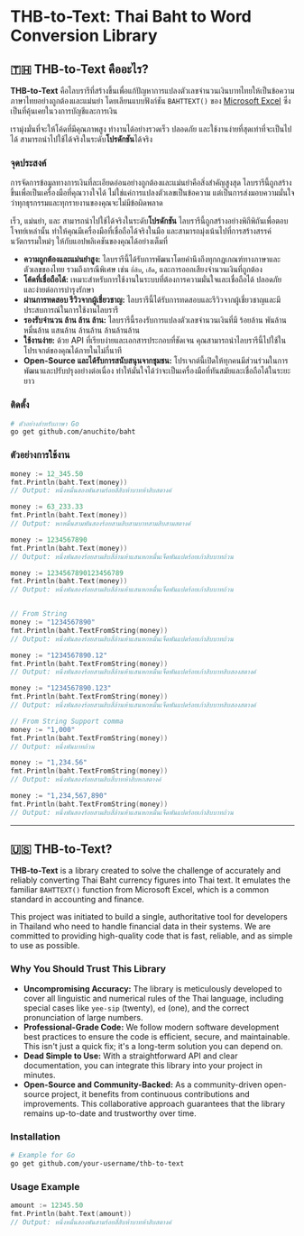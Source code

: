 # THB-to-Text: Thai Baht to Word Conversion Library

## 🇹🇭 THB-to-Text คืออะไร?

**THB-to-Text** คือไลบรารีที่สร้างขึ้นเพื่อแก้ปัญหาการแปลงตัวเลขจำนวนเงินบาทไทยให้เป็นข้อความภาษาไทยอย่างถูกต้องและแม่นยำ โดยเลียนแบบฟังก์ชัน `BAHTTEXT()` ของ [Microsoft Excel](https://support.microsoft.com/en-us/office/bahttext-function-5ba4d0b4-abd3-4325-8d22-7a92d59aab9c) ซึ่งเป็นที่คุ้นเคยในวงการบัญชีและการเงิน

เรามุ่งมั่นที่จะให้โค้ดที่มีคุณภาพสูง ทำงานได้อย่างรวดเร็ว ปลอดภัย และใช้งานง่ายที่สุดเท่าที่จะเป็นไปได้ สามารถนำไปใช้ได้จริงในระดับ**โปรดักชัน**ได้จริง

### จุดประสงค์

การจัดการข้อมูลทางการเงินที่ละเอียดอ่อนอย่างถูกต้องและแม่นยำคือสิ่งสำคัญสูงสุด ไลบรารีนี้ถูกสร้างขึ้นเพื่อเป็นเครื่องมือที่คุณวางใจได้ ไม่ใช่แค่การแปลงตัวเลขเป็นข้อความ แต่เป็นการส่งมอบความมั่นใจว่าทุกธุรกรรมและทุกรายงานของคุณจะไม่มีข้อผิดพลาด

เร็ว, แม่นยำ, และ สามารถนำไปใช้ได้จริงในระดับ**โปรดักชัน**  ไลบรารีนี้ถูกสร้างอย่างพิถีพิถันเพื่อตอบโจทย์เหล่านั้น ทำให้คุณมีเครื่องมือที่เชื่อถือได้จริงในมือ และสามารถมุ่งเน้นไปที่การสร้างสรรค์นวัตกรรมใหม่ๆ ให้กับแอปพลิเคชันของคุณได้อย่างเต็มที่

  * **ความถูกต้องและแม่นยำสูง:** ไลบรารีนี้ได้รับการพัฒนาโดยคำนึงถึงทุกกฎเกณฑ์ทางภาษาและตัวเลขของไทย รวมถึงกรณีพิเศษ เช่น `ยี่สิบ`, `เอ็ด`, และการออกเสียงจำนวนเงินที่ถูกต้อง
  * **โค้ดที่เชื่อถือได้:** เหมาะสำหรับการใช้งานในระบบที่ต้องการความมั่นใจและเชื่อถือได้ ปลอดภัย และง่ายต่อการบำรุงรักษา
  * **ผ่านการทดสอบ รีวิวจากผู้เชี่ยวชาญ:** ไลบรารีนี้ได้รับการทดสอบและรีวิวจากผู้เชี่ยวชาญและมีประสบการณ์ในการใช้งานไลบรารี
  * **รองรับจำนวน ล้าน ล้าน ล้าน:** ไลบรารีนี้รองรับการแปลงตัวเลขจำนวนเงินที่มี ร้อยล้าน พันล้าน หมื่นล้าน แสนล้าน ล้านล้าน ล้านล้านล้าน
  * **ใช้งานง่าย:** ด้วย API ที่เรียบง่ายและเอกสารประกอบที่ชัดเจน คุณสามารถนำไลบรารีนี้ไปใช้ในโปรเจกต์ของคุณได้ภายในไม่กี่นาที
  * **Open-Source และได้รับการสนับสนุนจากชุมชน:** โปรเจกต์นี้เปิดให้ทุกคนมีส่วนร่วมในการพัฒนาและปรับปรุงอย่างต่อเนื่อง ทำให้มั่นใจได้ว่าจะเป็นเครื่องมือที่ทันสมัยและเชื่อถือได้ในระยะยาว

### ติดตั้ง

```bash
# ตัวอย่างสำหรับภาษา Go
go get github.com/anuchito/baht
```

### ตัวอย่างการใช้งาน

```go
money := 12_345.50
fmt.Println(baht.Text(money))
// Output: หนึ่งหมื่นสองพันสามร้อยสี่สิบห้าบาทห้าสิบสตางค์

money := 63_233.33
fmt.Println(baht.Text(money))
// Output: หกหมื่นสามพันสองร้อยสามสิบสามบาทสามสิบสามสตางค์

money := 1234567890
fmt.Println(baht.Text(money))
// Output: หนึ่งพันสองร้อยสามสิบสี่ล้านห้าแสนหกหมื่นเจ็ดพันแปดร้อยเก้าสิบบาทถ้วน

money := 1234567890123456789
fmt.Println(baht.Text(money))
// Output: หนึ่งพันสองร้อยสามสิบสี่ล้านห้าแสนหกหมื่นเจ็ดพันแปดร้อยเก้าสิบบาทถ้วน


// From String
money := "1234567890"
fmt.Println(baht.TextFromString(money))
// Output: หนึ่งพันสองร้อยสามสิบสี่ล้านห้าแสนหกหมื่นเจ็ดพันแปดร้อยเก้าสิบบาทถ้วน

money := "1234567890.12"
fmt.Println(baht.TextFromString(money))
// Output: หนึ่งพันสองร้อยสามสิบสี่ล้านห้าแสนหกหมื่นเจ็ดพันแปดร้อยเก้าสิบบาทสิบสองสตางค์

money := "1234567890.123"
fmt.Println(baht.TextFromString(money))
// Output: หนึ่งพันสองร้อยสามสิบสี่ล้านห้าแสนหกหมื่นเจ็ดพันแปดร้อยเก้าสิบบาทสิบสองสตางค์

// From String Support comma
money := "1,000"
fmt.Println(baht.TextFromString(money))
// Output: หนึ่งพันบาทถ้วน

money := "1,234.56"
fmt.Println(baht.TextFromString(money))
// Output: หนึ่งพันสองร้อยสามสิบสี่บาทห้าสิบหกสตางค์

money := "1,234,567,890"
fmt.Println(baht.TextFromString(money))
// Output: หนึ่งพันสองร้อยสามสิบสี่ล้านห้าแสนหกหมื่นเจ็ดพันแปดร้อยเก้าสิบบาทถ้วน

```

-----

## 🇺🇸 THB-to-Text?

**THB-to-Text** is a library created to solve the challenge of accurately and reliably converting Thai Baht currency figures into Thai text. It emulates the familiar `BAHTTEXT()` function from Microsoft Excel, which is a common standard in accounting and finance.

This project was initiated to build a single, authoritative tool for developers in Thailand who need to handle financial data in their systems. We are committed to providing high-quality code that is fast, reliable, and as simple to use as possible.

### Why You Should Trust This Library

  * **Uncompromising Accuracy:** The library is meticulously developed to cover all linguistic and numerical rules of the Thai language, including special cases like `yee-sip` (twenty), `ed` (one), and the correct pronunciation of large numbers.
  * **Professional-Grade Code:** We follow modern software development best practices to ensure the code is efficient, secure, and maintainable. This isn't just a quick fix; it's a long-term solution you can depend on.
  * **Dead Simple to Use:** With a straightforward API and clear documentation, you can integrate this library into your project in minutes.
  * **Open-Source and Community-Backed:** As a community-driven open-source project, it benefits from continuous contributions and improvements. This collaborative approach guarantees that the library remains up-to-date and trustworthy over time.

### Installation

```bash
# Example for Go
go get github.com/your-username/thb-to-text
```

### Usage Example

```go
amount := 12345.50
fmt.Println(baht.Text(amount))
// Output: หนึ่งหมื่นสองพันสามร้อยสี่สิบห้าบาทห้าสิบสตางค์
```